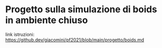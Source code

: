 # Progetto sulla simulazione di boids in ambiente chiuso

link istruzioni: https://github.dev/giacomini/pf2021/blob/main/progetto/boids.md
